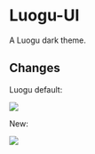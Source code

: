 # Luogu-UI
A Luogu dark theme.

## Changes

Luogu default:

![](https://cdn.luogu.com.cn/upload/image_hosting/dwdmlty7.png)

New:

![](https://cdn.luogu.com.cn/upload/image_hosting/a2bcphjl.png)
